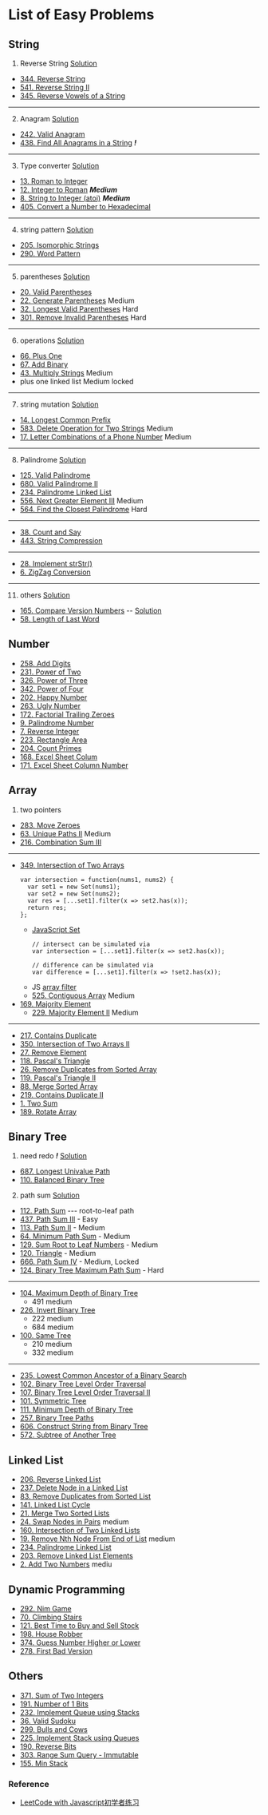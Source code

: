 # List of Easy Problems
## String
1. Reverse String [Solution](https://github.com/ApplefaceLisa/Algorithm-DataStructure/blob/master/Leetcode/Easy/String-1_Reverse_String.md)  
  - [344. Reverse String](https://leetcode.com/problems/reverse-string)
  - [541. Reverse String II](https://leetcode.com/problems/reverse-string-ii/description/)
  - [345. Reverse Vowels of a String](https://leetcode.com/problems/reverse-vowels-of-a-string)
--------------------------------------------------------------------------------------------------------------------
2. Anagram [Solution](https://github.com/ApplefaceLisa/Algorithm-DataStructure/blob/master/Leetcode/Easy/String-2_Anagram.md)
  - [242. Valid Anagram](https://leetcode.com/problems/valid-anagram)
  - [438. Find All Anagrams in a String](https://leetcode.com/problems/find-all-anagrams-in-a-string/description/) _**!**_
--------------------------------------------------------------------------------------------------------------------
3. Type converter  [Solution](https://github.com/ApplefaceLisa/Algorithm-DataStructure/blob/master/Leetcode/Easy/String-3_type-convert.md)
  - [13. Roman to Integer](https://leetcode.com/problems/roman-to-integer)
  - [12. Integer to Roman](https://leetcode.com/problems/integer-to-roman/description/)  _**Medium**_
  - [8. String to Integer (atoi)](https://leetcode.com/problems/string-to-integer-atoi)  _**Medium**_
  - [405. Convert a Number to Hexadecimal](https://leetcode.com/problems/convert-a-number-to-hexadecimal/description/)
--------------------------------------------------------------------------------------------------------------------
4. string pattern  [Solution](https://github.com/ApplefaceLisa/Algorithm-DataStructure/blob/master/Leetcode/Easy/String-4_string%20pattern.md)
  - [205. Isomorphic Strings](https://leetcode.com/problems/isomorphic-strings)
  - [290. Word Pattern](https://leetcode.com/problems/word-pattern)
--------------------------------------------------------------------------------------------------------------------
5. parentheses  [Solution](https://github.com/ApplefaceLisa/Algorithm-DataStructure/blob/master/Leetcode/Easy/String-5_Parentheses.md)
  - [20. Valid Parentheses](https://leetcode.com/problems/valid-parentheses)
  - [22. Generate Parentheses](https://leetcode.com/problems/generate-parentheses/description/)  Medium
  - [32. Longest Valid Parentheses](https://leetcode.com/problems/longest-valid-parentheses/description/)  Hard
  - [301. Remove Invalid Parentheses](https://leetcode.com/problems/remove-invalid-parentheses/description/)  Hard
--------------------------------------------------------------------------------------------------------------------
6. operations  [Solution](https://github.com/ApplefaceLisa/Algorithm-DataStructure/blob/master/Leetcode/Easy/String-6_operations.md)
  - [66. Plus One](https://leetcode.com/problems/plus-one/description/)
  - [67. Add Binary](https://leetcode.com/problems/add-binary/description/)
  - [43. Multiply Strings](https://leetcode.com/problems/multiply-strings/description/)  Medium
  - plus one linked list  Medium  locked
--------------------------------------------------------------------------------------------------------------------
7. string mutation  [Solution](https://github.com/ApplefaceLisa/Algorithm-DataStructure/blob/master/Leetcode/Easy/String-7_mutation.md)
  - [14. Longest Common Prefix](https://leetcode.com/problems/longest-common-prefix)
  - [583. Delete Operation for Two Strings](https://leetcode.com/problems/delete-operation-for-two-strings/description/) Medium
  - [17. Letter Combinations of a Phone Number](https://leetcode.com/problems/letter-combinations-of-a-phone-number/description/) Medium
--------------------------------------------------------------------------------------------------------------------
8. Palindrome   [Solution](https://github.com/ApplefaceLisa/Algorithm-DataStructure/blob/master/Leetcode/Easy/String-8_Palindrome.md)
 - [125. Valid Palindrome](https://leetcode.com/problems/valid-palindrome)
 - [680. Valid Palindrome II](https://leetcode.com/problems/valid-palindrome-ii/description/)
 - [234. Palindrome Linked List](https://leetcode.com/problems/palindrome-linked-list/description/)
 - [556. Next Greater Element III](https://leetcode.com/problems/next-greater-element-iii/description/)  Medium
 - [564. Find the Closest Palindrome](https://leetcode.com/problems/find-the-closest-palindrome/description/)  Hard
--------------------------------------------------------------------------------------------------------------------
- [38. Count and Say](https://leetcode.com/problems/count-and-say)
- [443. String Compression](https://leetcode.com/problems/string-compression/description/)
--------------------------------------------------------------------------------------------------------------------

- [28. Implement strStr()](https://leetcode.com/problems/implement-strstr)
- [6. ZigZag Conversion](https://leetcode.com/problems/zigzag-conversion)
--------------------------------------------------------------------------------------------------------------------
11. others [Solution](https://github.com/ApplefaceLisa/Algorithm-DataStructure/blob/master/Leetcode/Easy/String-11_Others.md)
- [165. Compare Version Numbers](https://leetcode.com/problems/compare-version-numbers) -- [Solution](https://github.com/ApplefaceLisa/Algorithm-DataStructure/blob/master/Leetcode/Easy/165.%20Compare%20Version%20Numbers.md)
- [58. Length of Last Word](https://leetcode.com/problems/length-of-last-word)

## Number
- [258. Add Digits](https://leetcode.com/problems/add-digits)
- [231. Power of Two](https://leetcode.com/problems/power-of-two)
- [326. Power of Three](https://leetcode.com/problems/power-of-three)
- [342. Power of Four](https://leetcode.com/problems/power-of-four)
- [202. Happy Number](https://leetcode.com/problems/happy-number)
- [263. Ugly Number](https://leetcode.com/problems/ugly-number)
- [172. Factorial Trailing Zeroes](https://leetcode.com/problems/factorial-trailing-zeroes)
- [9. Palindrome Number](https://leetcode.com/problems/palindrome-number)
- [7. Reverse Integer](https://leetcode.com/problems/reverse-integer)
- [223. Rectangle Area](https://leetcode.com/problems/rectangle-area)
- [204. Count Primes](https://leetcode.com/problems/count-primes)
- [168. Excel Sheet Colum](https://leetcode.com/problems/excel-sheet-column-title)
- [171. Excel Sheet Column Number](https://leetcode.com/problems/excel-sheet-column-number)

## Array
1. two pointers
  - [283. Move Zeroes](https://leetcode.com/problems/move-zeroes)
  - [63. Unique Paths II](https://leetcode.com/problems/unique-paths-ii/description/)  Medium
  - [216. Combination Sum III](https://leetcode.com/problems/combination-sum-iii/description/)
-------------------------------------------------------------------------------------------------------------  
- [349. Intersection of Two Arrays](https://leetcode.com/problems/intersection-of-two-arrays)
  ```
  var intersection = function(nums1, nums2) {    
    var set1 = new Set(nums1);
    var set2 = new Set(nums2);    
    var res = [...set1].filter(x => set2.has(x));
    return res;
  };
  ```
  - [JavaScript Set](https://developer.mozilla.org/en-US/docs/Web/JavaScript/Reference/Global_Objects/Set)
    ```
    // intersect can be simulated via 
    var intersection = [...set1].filter(x => set2.has(x));

    // difference can be simulated via
    var difference = [...set1].filter(x => !set2.has(x));    
    ```
  - JS [array filter](https://developer.mozilla.org/en-US/docs/Web/JavaScript/Reference/Global_Objects/Array/filter)
  - [525. Contiguous Array](https://leetcode.com/problems/contiguous-array/description/)  Medium
- [169. Majority Element](https://leetcode.com/problems/majority-element)
  - [229. Majority Element II](https://leetcode.com/problems/majority-element-ii/description/) Medium
--------------------------------------------------------------------------------------------------------------------------  
- [217. Contains Duplicate](https://leetcode.com/problems/contains-duplicate)
- [350. Intersection of Two Arrays II](https://leetcode.com/problems/intersection-of-two-arrays-ii)
- [27. Remove Element](https://leetcode.com/problems/remove-element)
- [118. Pascal's Triangle](https://leetcode.com/problems/pascals-triangle)
- [26. Remove Duplicates from Sorted Array](https://leetcode.com/problems/remove-duplicates-from-sorted-array)
- [119. Pascal's Triangle II](https://leetcode.com/problems/pascals-triangle-ii)
- [88. Merge Sorted Array](https://leetcode.com/problems/merge-sorted-array)
- [219. Contains Duplicate II](https://leetcode.com/problems/contains-duplicate-ii)
- [1. Two Sum](https://leetcode.com/problems/two-sum)
- [189. Rotate Array](https://leetcode.com/problems/rotate-array)

## Binary Tree
1. need redo _**!**_  [Solution](https://github.com/ApplefaceLisa/Algorithm-DataStructure/blob/master/Leetcode/Easy/BinaryTree-1_need-redo.md)
  - [687. Longest Univalue Path](https://leetcode.com/problems/longest-univalue-path)
  - [110. Balanced Binary Tree](https://leetcode.com/problems/balanced-binary-tree/description/)
2. path sum [Solution](https://github.com/ApplefaceLisa/Algorithm-DataStructure/blob/master/Leetcode/Easy/BinaryTree-2_path%20sum.md)
  - [112. Path Sum](https://leetcode.com/problems/path-sum)   --- root-to-leaf path
  - [437. Path Sum III](https://leetcode.com/problems/path-sum-iii/description/)  -  Easy
  - [113. Path Sum II](https://leetcode.com/problems/path-sum-ii/description/)  -  Medium
  - [64. Minimum Path Sum](https://leetcode.com/problems/minimum-path-sum/description/)   -   Medium
  - [129. Sum Root to Leaf Numbers](https://leetcode.com/problems/sum-root-to-leaf-numbers/description/)  -  Medium
  - [120. Triangle](https://leetcode.com/problems/triangle/description/)   -   Medium
  - [666. Path Sum IV](https://leetcode.com/problems/path-sum-iv)  -  Medium, Locked
  - [124. Binary Tree Maximum Path Sum](https://leetcode.com/problems/binary-tree-maximum-path-sum/description/)  -  Hard
---------------------------------------------------------------------------------------------------------------  
  - [104. Maximum Depth of Binary Tree](https://leetcode.com/problems/maximum-depth-of-binary-tree)
    - 491 medium
  - [226. Invert Binary Tree](https://leetcode.com/problems/invert-binary-tree)
    - 222 medium
    - 684 medium
  - [100. Same Tree](https://leetcode.com/problems/same-tree)
    - 210 medium
    - 332 medium
-------------------------------------------------------------------------------------------------------------------------
- [235. Lowest Common Ancestor of a Binary Search](https://leetcode.com/problems/lowest-common-ancestor-of-a-binary-search-tree)
- [102. Binary Tree Level Order Traversal](https://leetcode.com/problems/binary-tree-level-order-traversal)
- [107. Binary Tree Level Order Traversal II](https://leetcode.com/problems/binary-tree-level-order-traversal-ii)
- [101. Symmetric Tree](https://leetcode.com/problems/symmetric-tree)
- [111. Minimum Depth of Binary Tree](https://leetcode.com/problems/minimum-depth-of-binary-tree)
- [257. Binary Tree Paths](https://leetcode.com/problems/binary-tree-paths)
- [606. Construct String from Binary Tree](https://leetcode.com/problems/construct-string-from-binary-tree)
- [572. Subtree of Another Tree](https://leetcode.com/problems/subtree-of-another-tree)

## Linked List
- [206. Reverse Linked List](https://leetcode.com/problems/reverse-linked-list)
- [237. Delete Node in a Linked List](https://leetcode.com/problems/delete-node-in-a-linked-list)
- [83. Remove Duplicates from Sorted List](https://leetcode.com/problems/remove-duplicates-from-sorted-list)
- [141. Linked List Cycle](https://leetcode.com/problems/linked-list-cycle)
- [21. Merge Two Sorted Lists](https://leetcode.com/problems/merge-two-sorted-lists)
- [24. Swap Nodes in Pairs](https://leetcode.com/problems/swap-nodes-in-pairs)   medium
- [160. Intersection of Two Linked Lists](https://leetcode.com/problems/intersection-of-two-linked-lists)
- [19. Remove Nth Node From End of List](https://leetcode.com/problems/remove-nth-node-from-end-of-list)  medium
- [234. Palindrome Linked List](https://leetcode.com/problems/palindrome-linked-list)
- [203. Remove Linked List Elements](https://leetcode.com/problems/remove-linked-list-elements)
- [2. Add Two Numbers](https://leetcode.com/problems/add-two-numbers)   mediu

## Dynamic Programming
- [292. Nim Game](https://leetcode.com/problems/nim-game)
- [70. Climbing Stairs](https://leetcode.com/problems/climbing-stairs)
- [121. Best Time to Buy and Sell Stock](https://leetcode.com/problems/best-time-to-buy-and-sell-stock)
- [198. House Robber](https://leetcode.com/problems/house-robber)
- [374. Guess Number Higher or Lower](https://leetcode.com/problems/guess-number-higher-or-lower)
- [278. First Bad Version](https://leetcode.com/problems/first-bad-version)

## Others
- [371. Sum of Two Integers](https://leetcode.com/problems/sum-of-two-integers)
- [191. Number of 1 Bits](https://leetcode.com/problems/number-of-1-bits)
- [232. Implement Queue using Stacks](https://leetcode.com/problems/implement-queue-using-stacks)
- [36. Valid Sudoku](https://leetcode.com/problems/valid-sudoku)
- [299. Bulls and Cows](https://leetcode.com/problems/bulls-and-cows)
- [225. Implement Stack using Queues](https://leetcode.com/problems/implement-stack-using-queues)
- [190. Reverse Bits](https://leetcode.com/problems/reverse-bits)
- [303. Range Sum Query - Immutable](https://leetcode.com/problems/range-sum-query-immutable)
- [155. Min Stack](https://leetcode.com/problems/min-stack)

### Reference
- [LeetCode with Javascript初学者练习](https://skyyen999.gitbooks.io/-leetcode-with-javascript/content/)
